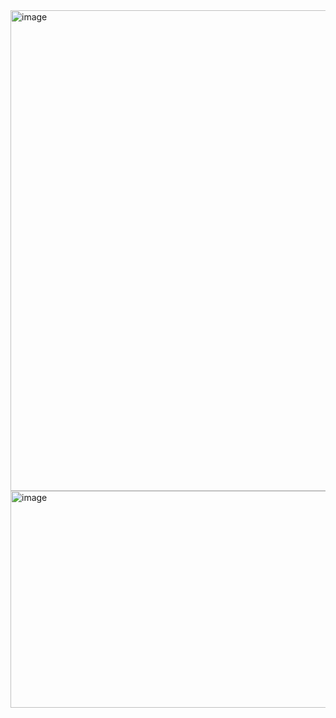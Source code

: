 <img width="628" height="769" alt="image" src="https://github.com/user-attachments/assets/975d1a08-c158-40cc-99ca-3d9b745d5e04" />

<img width="540" height="347" alt="image" src="https://github.com/user-attachments/assets/441f9bea-c99d-495b-89e9-8a897599b052" />
